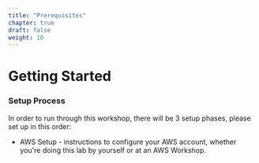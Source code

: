 ```yaml
---
title: "Prerequisites"
chapter: true
draft: false
weight: 10
---
```


# Getting Started

### Setup Process
In order to run through this workshop, there will be 3 setup phases, please set up in this order:

- AWS Setup - instructions to configure your AWS account, whether you're doing this lab by yourself or at an AWS Workshop.

